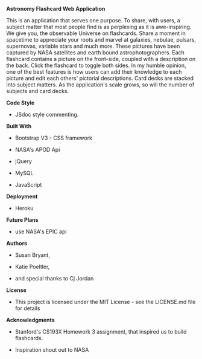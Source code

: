 **Astronomy Flashcard Web Application**

This is an application that serves one purpose. To share, with users, a subject matter that most people find is as  perplexing as it is awe-inspiring.  We give you, the observable Universe on flashcards. Share a moment in spacetime to appreciate your roots and marvel at galaxies, nebulae, pulsars, supernovas, variable stars and much more. These pictures have been captured by NASA satellites and earth bound astrophotographers. Each flashcard contains a picture on the front-side, coupled with a description on the back. Click the flashcard to toggle both sides. In my humble opinion, one of the best features is how users can add their knowledge to each picture and edit each others' pictorial descriptions. Card decks are stacked into subject matters. As the application's scale grows, so will the number of subjects and card decks.  


**Code Style**

- JSdoc style commenting.


**Built With**

- Bootstrap V3 - CSS framework

- NASA's APOD Api 

- jQuery

- MySQL

- JavaScript

**Deployment**

- Heroku

**Future Plans**

- use NASA's EPIC api

**Authors**

- Susan Bryant,

- Katie Poeltler,

- and special thanks to Cj Jordan

**License**

- This project is licensed under the MIT License - see the LICENSE.md file for details

**Acknowledgments**

- Stanford's CS193X Homework 3 assignment, that inspired us to build flashcards. 

- Inspiration shout out to NASA


